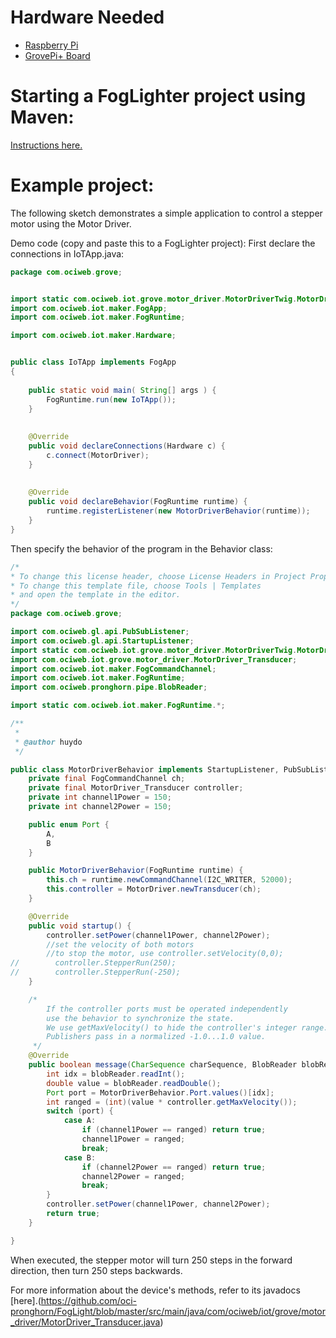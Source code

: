 # Hardware Needed
- [Raspberry Pi](https://www.raspberrypi.org/)
- [GrovePi+ Board](https://www.dexterindustries.com/shop/grovepi-board/)

# Starting a FogLighter project using Maven:
[Instructions here.](https://github.com/oci-pronghorn/FogLighter/blob/master/README.md)

# Example project:
The following sketch demonstrates a simple application to control a stepper motor using the Motor Driver.


Demo code (copy and paste this to a FogLighter project):
First declare the connections in IoTApp.java:


```java
package com.ociweb.grove;


import static com.ociweb.iot.grove.motor_driver.MotorDriverTwig.MotorDriver;
import com.ociweb.iot.maker.FogApp;
import com.ociweb.iot.maker.FogRuntime;

import com.ociweb.iot.maker.Hardware;


public class IoTApp implements FogApp
{
    
    public static void main( String[] args ) {
        FogRuntime.run(new IoTApp());
    }
    
    
    @Override
    public void declareConnections(Hardware c) {
        c.connect(MotorDriver);
    }
    
    
    @Override
    public void declareBehavior(FogRuntime runtime) {
        runtime.registerListener(new MotorDriverBehavior(runtime));
    }
}
```


Then specify the behavior of the program in the Behavior class:


```java
/*
* To change this license header, choose License Headers in Project Properties.
* To change this template file, choose Tools | Templates
* and open the template in the editor.
*/
package com.ociweb.grove;

import com.ociweb.gl.api.PubSubListener;
import com.ociweb.gl.api.StartupListener;
import static com.ociweb.iot.grove.motor_driver.MotorDriverTwig.MotorDriver;
import com.ociweb.iot.grove.motor_driver.MotorDriver_Transducer;
import com.ociweb.iot.maker.FogCommandChannel;
import com.ociweb.iot.maker.FogRuntime;
import com.ociweb.pronghorn.pipe.BlobReader;

import static com.ociweb.iot.maker.FogRuntime.*;

/**
 *
 * @author huydo
 */

public class MotorDriverBehavior implements StartupListener, PubSubListener {
    private final FogCommandChannel ch;
    private final MotorDriver_Transducer controller;
    private int channel1Power = 150;
    private int channel2Power = 150;

    public enum Port {
        A,
        B
    }

    public MotorDriverBehavior(FogRuntime runtime) {
        this.ch = runtime.newCommandChannel(I2C_WRITER, 52000);
        this.controller = MotorDriver.newTransducer(ch);
    }

    @Override
    public void startup() {
        controller.setPower(channel1Power, channel2Power);
        //set the velocity of both motors
        //to stop the motor, use controller.setVelocity(0,0);
//        controller.StepperRun(250);
//        controller.StepperRun(-250);
    }

    /*
        If the controller ports must be operated independently
        use the behavior to synchronize the state.
        We use getMaxVelocity() to hide the controller's integer range.
        Publishers pass in a normalized -1.0...1.0 value.
     */
    @Override
    public boolean message(CharSequence charSequence, BlobReader blobReader) {
        int idx = blobReader.readInt();
        double value = blobReader.readDouble();
        Port port = MotorDriverBehavior.Port.values()[idx];
        int ranged = (int)(value * controller.getMaxVelocity());
        switch (port) {
            case A:
                if (channel1Power == ranged) return true;
                channel1Power = ranged;
                break;
            case B:
                if (channel2Power == ranged) return true;
                channel2Power = ranged;
                break;
        }
        controller.setPower(channel1Power, channel2Power);
        return true;
    }

}
```


When executed, the stepper motor will turn 250 steps in the forward direction, then turn 250 steps backwards.

For more information about the device's methods, refer to its javadocs [here].(https://github.com/oci-pronghorn/FogLight/blob/master/src/main/java/com/ociweb/iot/grove/motor_driver/MotorDriver_Transducer.java)



